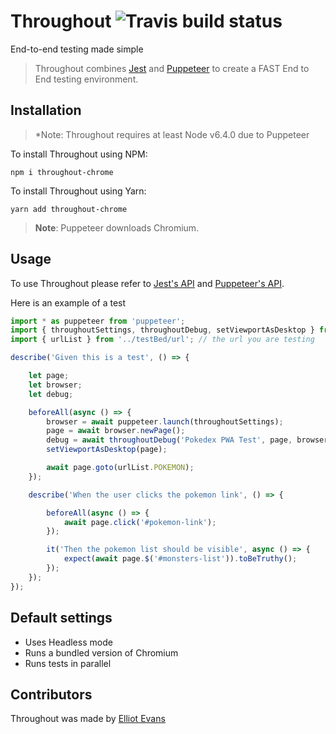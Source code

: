 # Throughout ![Travis build status](https://travis-ci.org/Elliot-Evans-95/throughout.svg?branch=master)

End-to-end testing made simple

> Throughout combines [Jest](https://facebook.github.io/jest/) and [Puppeteer](https://github.com/GoogleChrome/puppeteer) to create a FAST End to End testing environment.

## Installation

> *Note: Throughout requires at least Node v6.4.0 due to Puppeteer

To install Throughout using NPM:

```
npm i throughout-chrome
```

To install Throughout using Yarn:

```
yarn add throughout-chrome
```

> **Note**: Puppeteer downloads Chromium.

## Usage

To use Throughout please refer to [Jest's API](https://facebook.github.io/jest/docs/en/api.html) and [Puppeteer's API](https://github.com/GoogleChrome/puppeteer/blob/master/docs/api.md#).

Here is an example of a test

```js
import * as puppeteer from 'puppeteer';
import { throughoutSettings, throughoutDebug, setViewportAsDesktop } from '../src/browser'; // imported from throughout
import { urlList } from '../testBed/url'; // the url you are testing

describe('Given this is a test', () => {

    let page;
    let browser;
    let debug;

    beforeAll(async () => {
        browser = await puppeteer.launch(throughoutSettings);
        page = await browser.newPage();
        debug = await throughoutDebug('Pokedex PWA Test', page, browser); // throughout will debug for you
        setViewportAsDesktop(page);

        await page.goto(urlList.POKEMON);
    });

    describe('When the user clicks the pokemon link', () => {

        beforeAll(async () => {
            await page.click('#pokemon-link');
        });

        it('Then the pokemon list should be visible', async () => {
            expect(await page.$('#monsters-list')).toBeTruthy();
        });
    });
});


```

## Default settings

* Uses Headless mode
* Runs a bundled version of Chromium
* Runs tests in parallel

## Contributors

Throughout was made by [Elliot Evans](https://github.com/elliot-evans-95)
